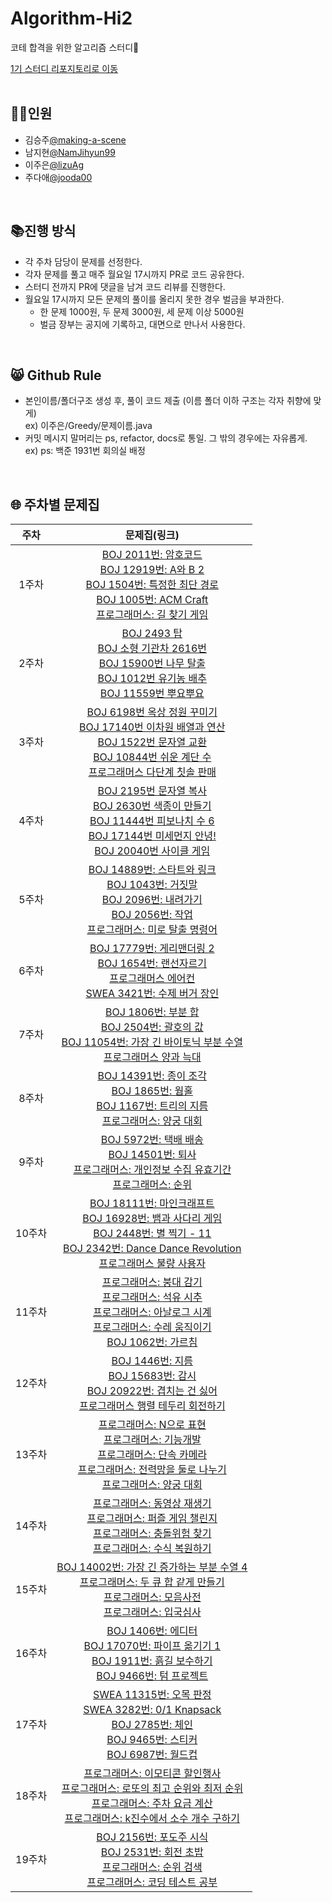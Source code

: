 # Algorithm-Hi2
코테 합격을 위한 알고리즘 스터디🤗
<br/>

[1기 스터디 리포지토리로 이동](https://github.com/lizuAg/Algorithm-high/tree/main)
<br/>
<br/>

## 👯‍♀️인원
- 김승주[@making-a-scene](https://github.com/making-a-scene)
- 남지현[@NamJihyun99](https://github.com/NamJihyun99)
- 이주은[@lizuAg](https://github.com/lizuAg)
- 주다애[@jooda00](https://github.com/jooda00)

<br/>

## 📚진행 방식
- 각 주차 담당이 문제를 선정한다.
- 각자 문제를 풀고 매주 월요일 17시까지 PR로 코드 공유한다.
- 스터디 전까지 PR에 댓글을 남겨 코드 리뷰를 진행한다.
- 월요일 17시까지 모든 문제의 풀이를 올리지 못한 경우 벌금을 부과한다.
  - 한 문제 1000원, 두 문제 3000원, 세 문제 이상 5000원
  - 벌금 장부는 공지에 기록하고, 대면으로 만나서 사용한다.
<br/>

## 😸 Github Rule
- 본인이름/폴더구조 생성 후, 풀이 코드 제출 (이름 폴더 이하 구조는 각자 취향에 맞게)<br/>
    ex) 이주은/Greedy/문제이름.java
- 커밋 메시지 말머리는 ps, refactor, docs로 통일. 그 밖의 경우에는 자유롭게.<br/>
    ex) ps: 백준 1931번 회의실 배정
<br/>

## 🌐 주차별 문제집
|주차|문제집(링크)|
|:--:|:--:|
|1주차|[BOJ 2011번: 암호코드](https://www.acmicpc.net/problem/2011)<br/>[BOJ 12919번: A와 B 2](https://www.acmicpc.net/problem/12919)<br/>[BOJ 1504번: 특정한 최단 경로](https://www.acmicpc.net/problem/1504)<br/>[BOJ 1005번: ACM Craft](https://www.acmicpc.net/problem/1005)<br/>[프로그래머스: 길 찾기 게임](https://school.programmers.co.kr/learn/courses/30/lessons/42892)|
2주차|[BOJ 2493 탑](https://www.acmicpc.net/problem/2493)<br/>[BOJ 소형 기관차 2616번](https://www.acmicpc.net/problem/2616)<br/>[BOJ 15900번 나무 탈출](https://www.acmicpc.net/problem/15900)<br/>[BOJ 1012번 유기농 배추](https://www.acmicpc.net/problem/1012)<br/>[BOJ 11559번 뿌요뿌요](https://www.acmicpc.net/problem/11559)|
3주차|[BOJ 6198번 옥상 정원 꾸미기](https://www.acmicpc.net/problem/6198)<br/>[BOJ 17140번 이차원 배열과 연산](https://www.acmicpc.net/problem/17140)<br/>[BOJ 1522번 문자열 교환](https://www.acmicpc.net/problem/1522)<br/>[BOJ 10844번 쉬운 계단 수](https://www.acmicpc.net/problem/10844)<br/>[프로그래머스 다단계 칫솔 판매](https://school.programmers.co.kr/learn/courses/30/lessons/77486)|
4주차|[BOJ 2195번 문자열 복사](https://www.acmicpc.net/problem/2195)<br/>[BOJ 2630번 색종이 만들기](https://www.acmicpc.net/problem/2630)<br/>[BOJ 11444번 피보나치 수 6](https://www.acmicpc.net/problem/11444)<br/>[BOJ 17144번 미세먼지 안녕!](https://www.acmicpc.net/problem/17144)<br/>[BOJ 20040번 사이클 게임](https://www.acmicpc.net/problem/20040)|
|5주차|[BOJ 14889번: 스타트와 링크](https://www.acmicpc.net/problem/14889)<br/>[BOJ 1043번: 거짓말](https://www.acmicpc.net/problem/1043)<br/>[BOJ 2096번: 내려가기](https://www.acmicpc.net/problem/2096)<br/>[BOJ 2056번: 작업](https://www.acmicpc.net/problem/2056)<br/>[프로그래머스: 미로 탈출 명령어](https://school.programmers.co.kr/learn/courses/30/lessons/150365)|
|6주차|[BOJ 17779번: 게리맨더링 2](https://www.acmicpc.net/problem/17779)<br/>[BOJ 1654번: 랜선자르기](https://www.acmicpc.net/problem/1654)<br/>[프로그래머스 에어컨](https://school.programmers.co.kr/learn/courses/30/lessons/214289)<br/>[SWEA 3421번: 수제 버거 장인](https://swexpertacademy.com/main/code/problem/problemDetail.do?contestProbId=AWErcQmKy6kDFAXi)|
|7주차|[BOJ 1806번: 부분 합](https://www.acmicpc.net/problem/1806)<br/>[BOJ 2504번: 괄호의 값](https://www.acmicpc.net/problem/2504)<br/>[BOJ 11054번: 가장 긴 바이토닉 부분 수열](https://www.acmicpc.net/problem/11054)<br/>[프로그래머스 양과 늑대](https://school.programmers.co.kr/learn/courses/30/lessons/92343)|
|8주차|[BOJ 14391번: 종이 조각](https://www.acmicpc.net/problem/14391)<br/>[BOJ 1865번: 웜홀](https://www.acmicpc.net/problem/1865)<br/>[BOJ 1167번: 트리의 지름](https://www.acmicpc.net/problem/1167)<br/>[프로그래머스: 양궁 대회](https://school.programmers.co.kr/learn/courses/30/lessons/92342)|
|9주차|[BOJ 5972번: 택배 배송](https://www.acmicpc.net/problem/5972)<br/>[BOJ 14501번: 퇴사](https://www.acmicpc.net/problem/14501)<br/>[프로그래머스: 개인정보 수집 유효기간](https://school.programmers.co.kr/learn/courses/30/lessons/150370)<br/>[프로그래머스: 순위](https://school.programmers.co.kr/learn/courses/30/lessons/49191?language=java)|
|10주차|[BOJ 18111번: 마인크래프트](https://www.acmicpc.net/problem/18111)<br/>[BOJ 16928번: 뱀과 사다리 게임](https://www.acmicpc.net/problem/16928)<br/>[BOJ 2448번: 별 찍기 - 11](https://www.acmicpc.net/problem/2448)<br/>[BOJ 2342번: Dance Dance Revolution](https://www.acmicpc.net/problem/2342)<br/>[프로그래머스 불량 사용자](https://school.programmers.co.kr/learn/courses/30/lessons/64064)|
|11주차|[프로그래머스: 붕대 감기](https://school.programmers.co.kr/learn/courses/30/lessons/250137)<br/>[프로그래머스: 석유 시추](https://school.programmers.co.kr/learn/courses/30/lessons/250136)<br/>[프로그래머스: 아날로그 시계](https://school.programmers.co.kr/learn/courses/30/lessons/250135)<br/>[프로그래머스: 수레 움직이기](https://school.programmers.co.kr/learn/courses/30/lessons/250134)<br/>[BOJ 1062번: 가르침](https://www.acmicpc.net/problem/1062)|
|12주차|[BOJ 1446번: 지름](https://www.acmicpc.net/problem/1446)<br/>[BOJ 15683번: 감시](https://www.acmicpc.net/problem/15683)<br/>[BOJ 20922번: 겹치는 건 싫어](https://www.acmicpc.net/problem/20922)<br/>[프로그래머스 행렬 테두리 회전하기](https://school.programmers.co.kr/learn/courses/30/lessons/77485)|
|13주차|[프로그래머스: N으로 표현](https://school.programmers.co.kr/learn/courses/30/lessons/42895)<br/>[프로그래머스: 기능개발](https://school.programmers.co.kr/learn/courses/30/lessons/42586)<br/>[프로그래머스: 단속 카메라](https://school.programmers.co.kr/learn/courses/30/lessons/42884)<br/>[프로그래머스: 전력망을 둘로 나누기](https://school.programmers.co.kr/learn/courses/30/lessons/86971)<br/>[프로그래머스: 양궁 대회](https://school.programmers.co.kr/learn/courses/30/lessons/92342)|
|14주차|[프로그래머스: 동영상 재생기](https://school.programmers.co.kr/learn/courses/30/lessons/340213)<br/>[프로그래머스: 퍼즐 게임 챌린지](https://school.programmers.co.kr/learn/courses/30/lessons/340212)<br/>[프로그래머스: 충돌위험 찾기](https://school.programmers.co.kr/learn/courses/30/lessons/340211)<br/>[프로그래머스: 수식 복원하기](https://school.programmers.co.kr/learn/courses/30/lessons/340210)|
|15주차|[BOJ 14002번: 가장 긴 증가하는 부분 수열 4](https://www.acmicpc.net/problem/14002)<br/>[프로그래머스: 두 큐 합 같게 만들기](https://school.programmers.co.kr/learn/courses/30/lessons/118667)<br/>[프로그래머스: 모음사전](https://school.programmers.co.kr/learn/courses/30/lessons/84512)<br/>[프로그래머스: 입국심사](https://school.programmers.co.kr/learn/courses/30/lessons/43238)|
|16주차|[BOJ 1406번: 에디터](https://www.acmicpc.net/problem/1406)<br/>[BOJ 17070번: 파이프 옮기기 1](https://www.acmicpc.net/problem/17070)<br/>[BOJ 1911번: 흙길 보수하기](https://www.acmicpc.net/problem/1911)<br/>[BOJ 9466번: 텀 프로젝트](https://www.acmicpc.net/problem/9466)
|17주차|[SWEA 11315번: 오목 판정](https://swexpertacademy.com/main/code/problem/problemDetail.do?contestProbId=AXaSUPYqPYMDFASQ)<br/>[SWEA 3282번: 0/1 Knapsack](https://swexpertacademy.com/main/code/problem/problemDetail.do?contestProbId=AWBJAVpqrzQDFAWr)<br/>[BOJ 2785번: 체인](https://www.acmicpc.net/problem/2785)<br/>[BOJ 9465번: 스티커](https://www.acmicpc.net/problem/9465)<br/>[BOJ 6987번: 월드컵](https://www.acmicpc.net/problem/6987)
|18주차|[프로그래머스: 이모티콘 할인행사](https://school.programmers.co.kr/learn/courses/30/lessons/150368)<br/>[프로그래머스: 로또의 최고 순위와 최저 순위](https://school.programmers.co.kr/learn/courses/30/lessons/77484)<br/>[프로그래머스: 주차 요금 계산](https://school.programmers.co.kr/learn/courses/30/lessons/92341)<br/>[프로그래머스: k진수에서 소수 개수 구하기](https://school.programmers.co.kr/learn/courses/30/lessons/92335)
|19주차|[BOJ 2156번: 포도주 시식](https://www.acmicpc.net/problem/2156)<br/>[BOJ 2531번: 회전 초밥](https://www.acmicpc.net/problem/2531)<br/>[프로그래머스: 순위 검색](https://school.programmers.co.kr/learn/courses/30/lessons/72412)<br/>[프로그래머스: 코딩 테스트 공부](https://school.programmers.co.kr/learn/courses/30/lessons/118668)

